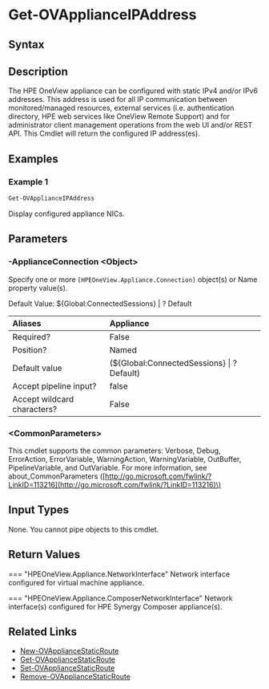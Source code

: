 ﻿---
description: Display the configured NICs of an appliance, or Synergy Composer cluster.
---

# Get-OVApplianceIPAddress

## Syntax

## Description

The HPE OneView appliance can be configured with static IPv4 and/or IPv6 addresses.  This address is used for all IP communication between monitored/managed resources, external services (i.e. authentication directory, HPE web services like OneView Remote Support) and for administrator client management operations from the web UI and/or REST API.  This Cmdlet will return the configured IP address(es).

## Examples

###  Example 1 

```powershell
Get-OVApplianceIPAddress

```

Display configured appliance NICs.

## Parameters

### -ApplianceConnection &lt;Object&gt;

Specify one or more `[HPEOneView.Appliance.Connection]` object(s) or Name property value(s).

Default Value: ${Global:ConnectedSessions} | ? Default

| Aliases | Appliance |
| :--- | :--- |
| Required? | False |
| Position? | Named |
| Default value | (${Global:ConnectedSessions} &vert; ? Default) |
| Accept pipeline input? | false |
| Accept wildcard characters? | False |

### &lt;CommonParameters&gt;

This cmdlet supports the common parameters: Verbose, Debug, ErrorAction, ErrorVariable, WarningAction, WarningVariable, OutBuffer, PipelineVariable, and OutVariable. For more information, see about\_CommonParameters \([http://go.microsoft.com/fwlink/?LinkID=113216](http://go.microsoft.com/fwlink/?LinkID=113216)\)

## Input Types

None.  You cannot pipe objects to this cmdlet.


## Return Values

=== "HPEOneView.Appliance.NetworkInterface"
    Network interface configured for virtual machine appliance.
    
    

=== "HPEOneView.Appliance.ComposerNetworkInterface"
    Network interface(s) configured for HPE Synergy Composer appliance(s).
    
    

## Related Links

* [New-OVApplianceStaticRoute](new-ovappliancestaticroute.md)
* [Get-OVApplianceStaticRoute](get-ovappliancestaticroute.md)
* [Set-OVApplianceStaticRoute](set-ovappliancestaticroute.md)
* [Remove-OVApplianceStaticRoute](remove-ovappliancestaticroute.md)
